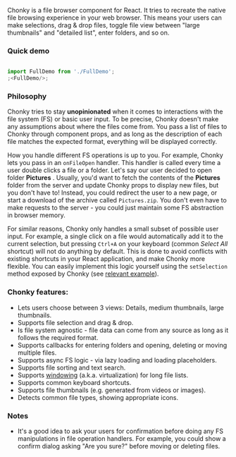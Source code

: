 Chonky is a file browser component for React. It tries to recreate the native file browsing experience in your web 
browser. This means your users can make selections, drag & drop files, toggle file view between "large thumbnails" 
and "detailed list", enter folders, and so on.

### Quick demo

```js { "file": "./FullDemo.js" }
```

```js
import FullDemo from './FullDemo';
;<FullDemo/>;
```


### Philosophy

Chonky tries to stay **unopinionated** when it comes to interactions with the file system (FS) or basic user input. To
be precise, Chonky doesn't make any assumptions about where the files come from. You pass a list of files to Chonky 
through component props, and as long as the description of each file matches the expected format, everything will be 
displayed correctly.

How you handle different FS operations is up to you. For example, Chonky lets you pass in an `onFileOpen` handler. 
This handler is called every time a user double clicks a file or a folder. Let's say our user decided to open folder 
**Pictures** . Usually, you'd want to fetch the contents of the **Pictures** folder from the server and update Chonky
props to display new files, but you don't have to! Instead, you could redirect the user to a new page, or start a 
download of the archive called `Pictures.zip`. You don't even have to make requests to the server - you could just 
maintain some FS abstraction in browser memory.

For similar reasons, Chonky only handles a small subset of possible user input. For example, a single click on a file
would automatically add it to the current selection, but pressing `Ctrl+A` on your keyboard (common *Select All* 
shortcut) will not do anything by default. This is done to avoid conflicts with existing shortcuts in your React 
application, and make Chonky more flexible. You can easily implement this logic yourself using the `setSelection` 
method exposed by Chonky (see [relevant example](./?path=/story/file-browser-examples--custom-keyboard-shortcuts)).

### Chonky features:

* Lets users choose between 3 views: Details, medium thumbnails, large thumbnails.
* Supports file selection and drag & drop.
* Is file system agnostic - file data can come from any source as long as it follows the required format.
* Supports callbacks for entering folders and opening, deleting or moving multiple files.
* Supports async FS logic - via lazy loading and loading placeholders.
* Supports file sorting and text search.
* Supports [windowing](https://reactjs.org/docs/optimizing-performance.html#virtualize-long-lists) (a.k.a.
virtualization) for long file lists.
* Supports common keyboard shortcuts.
* Supports file thumbnails (e.g. generated from videos or images).
* Detects common file types, showing appropriate icons.

### Notes

* It's a good idea to ask your users for confirmation before doing any FS manipulations in file operation handlers. 
For example, you could show a confirm dialog asking "Are you sure?" before moving or deleting files.
